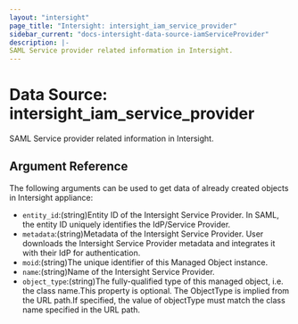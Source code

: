 ```yaml
---
layout: "intersight"
page_title: "Intersight: intersight_iam_service_provider"
sidebar_current: "docs-intersight-data-source-iamServiceProvider"
description: |-
SAML Service provider related information in Intersight.
---
```


# Data Source: intersight_iam_service_provider
SAML Service provider related information in Intersight.
## Argument Reference
The following arguments can be used to get data of already created objects in Intersight appliance:
* `entity_id`:(string)Entity ID of the Intersight Service Provider. In SAML, the entity ID uniquely identifies the IdP/Service Provider.
* `metadata`:(string)Metadata of the Intersight Service Provider. User downloads the Intersight Service Provider metadata and integrates it with their IdP for authentication.
* `moid`:(string)The unique identifier of this Managed Object instance.
* `name`:(string)Name of the Intersight Service Provider.
* `object_type`:(string)The fully-qualified type of this managed object, i.e. the class name.This property is optional. The ObjectType is implied from the URL path.If specified, the value of objectType must match the class name specified in the URL path.
